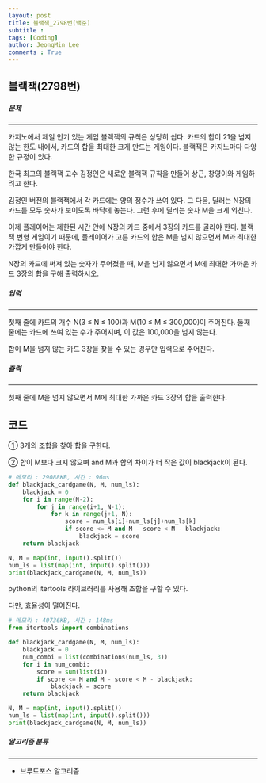 ```yaml
---
layout: post
title: 블랙잭_2798번(백준)
subtitle : 
tags: [Coding]
author: JeongMin Lee
comments : True
---
```


## 블랙잭(2798번)



##### 문제

------------------

카지노에서 제일 인기 있는 게임 블랙잭의 규칙은 상당히 쉽다. 카드의 합이 21을 넘지 않는 한도 내에서, 카드의 합을 최대한 크게 만드는 게임이다. 블랙잭은 카지노마다 다양한 규정이 있다.

한국 최고의 블랙잭 고수 김정인은 새로운 블랙잭 규칙을 만들어 상근, 창영이와 게임하려고 한다.

김정인 버전의 블랙잭에서 각 카드에는 양의 정수가 쓰여 있다. 그 다음, 딜러는 N장의 카드를 모두 숫자가 보이도록 바닥에 놓는다. 그런 후에 딜러는 숫자 M을 크게 외친다.

이제 플레이어는 제한된 시간 안에 N장의 카드 중에서 3장의 카드를 골라야 한다. 블랙잭 변형 게임이기 때문에, 플레이어가 고른 카드의 합은 M을 넘지 않으면서 M과 최대한 가깝게 만들어야 한다.

N장의 카드에 써져 있는 숫자가 주어졌을 때, M을 넘지 않으면서 M에 최대한 가까운 카드 3장의 합을 구해 출력하시오.

##### 입력

----------

첫째 줄에 카드의 개수 N(3 ≤ N ≤ 100)과 M(10 ≤ M ≤ 300,000)이 주어진다. 둘째 줄에는 카드에 쓰여 있는 수가 주어지며, 이 값은 100,000을 넘지 않는다.

합이 M을 넘지 않는 카드 3장을 찾을 수 있는 경우만 입력으로 주어진다.

##### 출력

-----------

첫째 줄에 M을 넘지 않으면서 M에 최대한 가까운 카드 3장의 합을 출력한다.



## 코드

① 3개의 조합을 찾아 합을 구한다.

② 합이 M보다 크지 않으며 and M과 합의 차이가 더 작은 값이 blackjack이 된다.

```python
# 메모리 : 29088KB, 시간 : 96ms
def blackjack_cardgame(N, M, num_ls):
    blackjack = 0
    for i in range(N-2):
        for j in range(i+1, N-1):
            for k in range(j+1, N):
                score = num_ls[i]+num_ls[j]+num_ls[k]  
                if score <= M and M - score < M - blackjack:
                    blackjack = score
    return blackjack

N, M = map(int, input().split())
num_ls = list(map(int, input().split()))
print(blackjack_cardgame(N, M, num_ls))
```

python의 itertools 라이브러리를 사용해 조합을 구할 수 있다.

다만, 효율성이 떨어진다.

```python
# 메모리 : 40736KB, 시간 : 148ms
from itertools import combinations

def blackjack_cardgame(N, M, num_ls):
    blackjack = 0
    num_combi = list(combinations(num_ls, 3))
    for i in num_combi:
        score = sum(list(i)) 
        if score <= M and M - score < M - blackjack:
            blackjack = score
    return blackjack

N, M = map(int, input().split())
num_ls = list(map(int, input().split()))
print(blackjack_cardgame(N, M, num_ls))
```



##### 알고리즘 분류

------

* 브루트포스 알고리즘